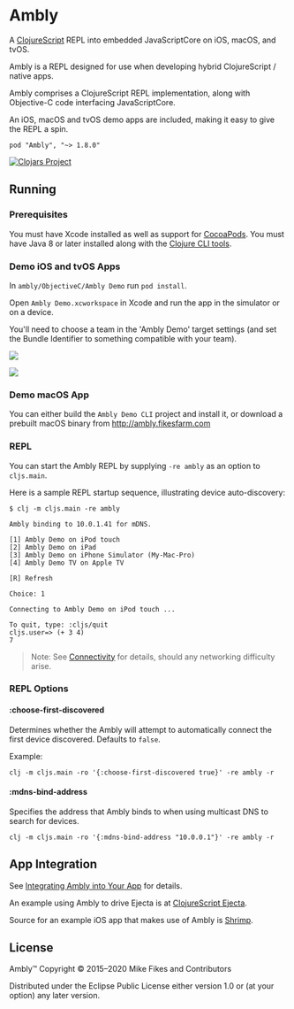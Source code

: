 # Ambly

A [ClojureScript](https://github.com/clojure/clojurescript) REPL into embedded JavaScriptCore on iOS, macOS, and tvOS.

Ambly is a REPL designed for use when developing hybrid ClojureScript / native apps.

Ambly comprises a ClojureScript REPL implementation, along with Objective-C code interfacing JavaScriptCore.

An iOS, macOS and tvOS demo apps are included, making it easy to give the REPL a spin.

```
pod "Ambly", "~> 1.8.0"
```

[![Clojars Project](http://clojars.org/ambly/latest-version.svg)](http://clojars.org/ambly)

## Running

### Prerequisites

You must have Xcode installed as well as support for [CocoaPods](http://cocoapods.org). 
You must have Java 8 or later installed along with the [Clojure CLI tools](https://clojure.org/guides/deps_and_cli).

### Demo iOS and tvOS Apps

In `ambly/ObjectiveC/Ambly Demo` run `pod install`.

Open `Ambly Demo.xcworkspace` in Xcode and run the app in the simulator or on a device.

You'll need to choose a team in the 'Ambly Demo' target settings (and set the Bundle Identifier to something compatible with your team).

![](.media/identity.png)

![](.media/signing.png)

### Demo macOS App

You can either build the `Ambly Demo CLI` project and install it, or download a prebuilt macOS binary from http://ambly.fikesfarm.com

### REPL

You can start the Ambly REPL by supplying `-re ambly` as an option to `cljs.main`.

Here is a sample REPL startup sequence, illustrating device auto-discovery:

```
$ clj -m cljs.main -re ambly 

Ambly binding to 10.0.1.41 for mDNS.

[1] Ambly Demo on iPod touch
[2] Ambly Demo on iPad
[3] Ambly Demo on iPhone Simulator (My-Mac-Pro)
[4] Ambly Demo TV on Apple TV

[R] Refresh

Choice: 1

Connecting to Ambly Demo on iPod touch ...

To quit, type: :cljs/quit
cljs.user=> (+ 3 4)
7
```

> Note: See [Connectivity](https://github.com/mfikes/ambly/wiki/Connectivity) for details, should any networking difficulty arise.

### REPL Options

#### :choose-first-discovered

Determines whether the Ambly will attempt to automatically connect the first device discovered. Defaults to `false`.

Example:

```
clj -m cljs.main -ro '{:choose-first-discovered true}' -re ambly -r
```

#### :mdns-bind-address

Specifies the address that Ambly binds to when using multicast DNS to search for devices.

```
clj -m cljs.main -ro '{:mdns-bind-address "10.0.0.1"}' -re ambly -r
```

## App Integration

See [Integrating Ambly into Your App](https://github.com/mfikes/ambly/wiki/Integrating-Ambly-into-Your-App) for details.

An example using Ambly to drive Ejecta is at [ClojureScript Ejecta](http://blog.fikesfarm.com/posts/2017-04-29-clojurescript-ejecta.html).

Source for an example iOS app that makes use of Ambly is [Shrimp](https://github.com/mfikes/shrimp).

## License

Ambly™ Copyright © 2015–2020 Mike Fikes and Contributors

Distributed under the Eclipse Public License either version 1.0 or (at your option) any later version.
